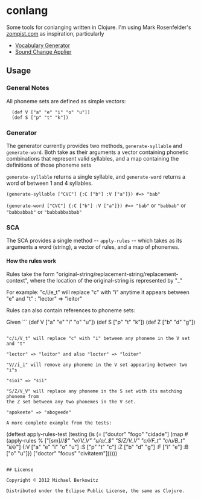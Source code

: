 # conlang

Some tools for conlanging written in Clojure. I'm using Mark Rosenfelder's
[zompist.com](http://zompist.com) as inspiration, particularly

* [Vocabulary Generator](http://zompist.com/gen.html)
* [Sound Change Applier](http://zompist.com/sca2.html)

## Usage

### General Notes

All phoneme sets are defined as simple vectors:

```
  (def V ["a" "e" "i" "o" "u"])
  (def S ["p" "t" "k"])
```

### Generator

The generator currently provides two methods, ```generate-syllable``` and
```generate-word```. Both take as their arguments a vector containing phonetic
combinations that represent valid syllables, and a map containing the
definitions of those phoneme sets

```generate-syllable``` returns a single syllable, and ```generate-word```
returns a word of between 1 and 4 syllables.

```(generate-syllable ["CVC"] {:C ["b"] :V ["a"]}) #=> "bab"```

```(generate-word ["CVC"] {:C ["b"] :V ["a"]}) #=> "bab"``` or ```"babbab"```
or ```"babbabbab"``` or ```"babbabbabbab"```

### SCA

The SCA provides a single method -- ```apply-rules``` -- which takes as its
arguments a word (string), a vector of rules, and a map of phonemes.

#### How the rules work

Rules take the form "original-string/replacement-string/replacement-context",
      where the location of the original-string is represented by "_"

For example: "c/i/e_t" will replace "c" with "i" anytime it appears between "e"
and "t" : "lector" => "leitor"

Rules can also contain references to phoneme sets:

Given ```
  (def V ["a" "e" "i" "o" "u"])
  (def S ["p" "t" "k"])
  (def Z ["b" "d" "g"])
```

"c/i/V_t" will replace "c" with "i" between any phoneme in the V set and "t"

"lector" => "leitor" and also "locter" => "loiter"

"V//i_i" will remove any phoneme in the V set appearing between two "i"s

"sioi" => "sii"

"S/Z/V_V" will replace any phoneme in the S set with its matching phoneme from
the Z set between any two phonemes in the V set.

"apokeete" => "abogeede"

A more complete example from the tests:

```
  (deftest apply-rules-test
    (testing
      (is (= ["doutor" "fogo" "cidade"]
             (map #(apply-rules %
                ["[sm]//_$" "v//V_V" "u/o/_$" "S/Z/V_V" "c/i/F_t" "c/u/B_t" "ii/i/_"]
                 {:V ["a" "e" "i" "o" "u"]
                 :S ["p" "t" "c"] :Z ["b" "d" "g"]
                 :F ["i" "e"] :B ["o" "u"]}) ["doctor" "focus" "civitatem"])))))
```

## License

Copyright © 2012 Michael Berkowitz

Distributed under the Eclipse Public License, the same as Clojure.
